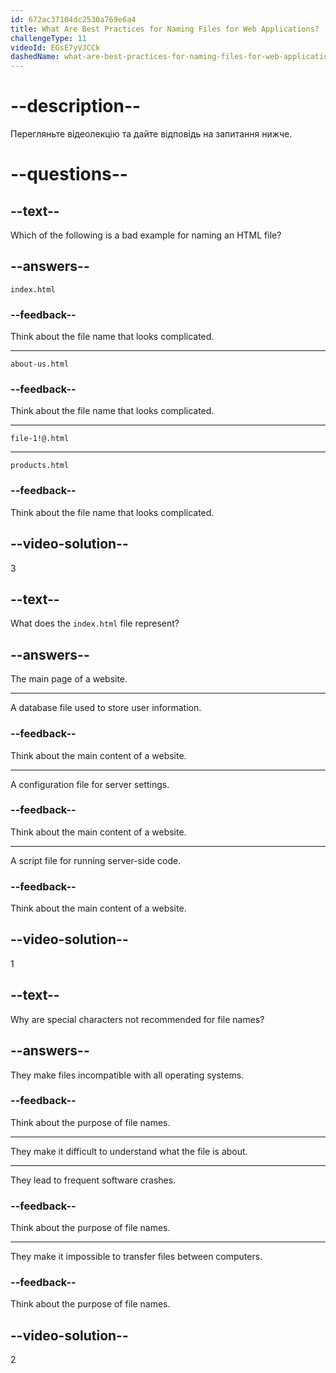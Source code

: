 ```yaml
---
id: 672ac37104dc2530a769e6a4
title: What Are Best Practices for Naming Files for Web Applications?
challengeType: 11
videoId: EGsE7yVJCCk
dashedName: what-are-best-practices-for-naming-files-for-web-applications
---
```


# --description--

Перегляньте відеолекцію та дайте відповідь на запитання нижче.

# --questions--

## --text--

Which of the following is a bad example for naming an HTML file?

## --answers--

`index.html`

### --feedback--

Think about the file name that looks complicated.

---

`about-us.html`

### --feedback--

Think about the file name that looks complicated.

---

`file-1!@.html`

---

`products.html`

### --feedback--

Think about the file name that looks complicated.

## --video-solution--

3

## --text--

What does the `index.html` file represent?

## --answers--

The main page of a website.

---

A database file used to store user information.

### --feedback--

Think about the main content of a website.

---

A configuration file for server settings.

### --feedback--

Think about the main content of a website.

---

A script file for running server-side code.

### --feedback--

Think about the main content of a website.

## --video-solution--

1

## --text--

Why are special characters not recommended for file names?

## --answers--

They make files incompatible with all operating systems.

### --feedback--

Think about the purpose of file names.

---

They make it difficult to understand what the file is about.

---

They lead to frequent software crashes.

### --feedback--

Think about the purpose of file names.

---

They make it impossible to transfer files between computers.

### --feedback--

Think about the purpose of file names.

## --video-solution--

2
